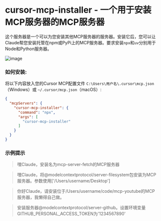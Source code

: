 # cursor-mcp-installer - 一个用于安装MCP服务器的MCP服务器

这个服务器是一个可以为您安装其他MCP服务器的服务器。安装它后，您可以让Claude帮您安装托管在npm或PyPi上的MCP服务器。要求安装`npx`和`uv`分别用于Node和Python服务器。

![image](https://github.com/user-attachments/assets/d082e614-b4bc-485c-a7c5-f80680348793)

### 如何安装:

将以下内容放入您的Cursor MCP配置文件 `C:\Users\用户名\.cursor\mcp.json`（Windows）或 `~/.cursor/mcp.json`（macOS）:

```json
{
  "mcpServers": {
    "cursor-mcp-installer": {
      "command": "npx",
      "args": [
        "cursor-mcp-installer"
      ]
    }
  }
}
```

### 示例提示

> 嘿Claude，安装名为mcp-server-fetch的MCP服务器

> 嘿Claude，将@modelcontextprotocol/server-filesystem包安装为MCP服务器。参数使用['/Users/username/Desktop']

> 你好Claude，请安装位于/Users/username/code/mcp-youtube的MCP服务器，我懒得自己做。

> 安装服务器@modelcontextprotocol/server-github。设置环境变量GITHUB_PERSONAL_ACCESS_TOKEN为'1234567890'
